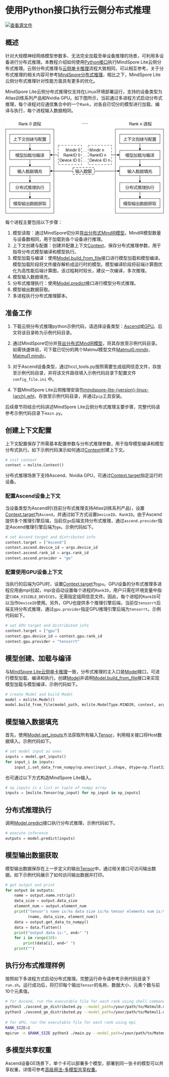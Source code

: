 # 使用Python接口执行云侧分布式推理

[![查看源文件](https://mindspore-website.obs.cn-north-4.myhuaweicloud.com/website-images/r2.3.q1/resource/_static/logo_source.svg)](https://gitee.com/mindspore/docs/blob/r2.3.q1/docs/lite/docs/source_zh_cn/use/cloud_infer/runtime_distributed_python.md)

## 概述

针对大规模神经网络模型参数多、无法完全加载至单设备推理的场景，可利用多设备进行分布式推理。本教程介绍如何使用[Python接口](https://www.mindspore.cn/lite/api/zh-CN/r2.3.0rc1/mindspore_lite.html)执行MindSpore Lite云侧分布式推理。云侧分布式推理与[云侧单卡推理](https://www.mindspore.cn/lite/docs/zh-CN/r2.3.0rc1/use/cloud_infer/runtime_python.html)流程大致相同，可以相互参考。关于分布式推理的相关内容可参考[MindSpore分布式推理](https://www.mindspore.cn/tutorials/experts/zh-CN/r2.3.0rc1/parallel/model_loading.html#推理)，相比之下，MindSpore Lite云侧分布式推理针对性能方面具有更多的优化。

MindSpore Lite云侧分布式推理仅支持在Linux环境部署运行，支持的设备类型为Atlas训练系列产品和Nvidia GPU。如下图所示，当前通过多进程方式启动分布式推理，每个进程对应通信集合中的一个`Rank`，对各自已切分的模型进行加载、编译与执行，每个进程输入数据相同。

![img](./images/lite_runtime_distributed.png)

每个进程主要包括以下步骤：

1. 模型读取：通过MindSpore切分并[导出分布式MindIR模型](https://www.mindspore.cn/tutorials/experts/zh-CN/r2.3.0rc1/parallel/model_loading.html#分布式场景导出mindir文件)，MindIR模型数量与设备数相同，用于加载到各个设备进行推理。
2. 上下文创建与配置：创建并配置上下文[Context](https://www.mindspore.cn/lite/api/zh-CN/r2.3.0rc1/mindspore_lite/mindspore_lite.Context.html#mindspore_lite.Context)，保存分布式推理参数，用于指导分布式模型编译和模型执行。
3. 模型加载与编译：使用[Model.build_from_file](https://www.mindspore.cn/lite/api/zh-CN/r2.3.0rc1/mindspore_lite/mindspore_lite.Model.html#mindspore_lite.Model.build_from_file)接口进行模型加载和模型编译。模型加载阶段将文件缓存解析成运行时的模型。模型编译阶段将前端计算图优化为高性能后端计算图，该过程耗时较长，建议一次编译，多次推理。
4. 模型输入数据填充。
5. 分布式推理执行：使用[Model.predict](https://www.mindspore.cn/lite/api/zh-CN/r2.3.0rc1/mindspore_lite/mindspore_lite.Model.html#mindspore_lite.Model.predict)接口进行模型分布式推理。
6. 模型输出数据获取。
7. 多进程执行分布式推理脚本。

## 准备工作

1. 下载云侧分布式推理python示例代码，请选择设备类型：[Ascend](https://gitee.com/mindspore/mindspore/tree/r2.3.q1/mindspore/lite/examples/cloud_infer/ascend_ge_distributed_python)或[GPU](https://gitee.com/mindspore/mindspore/tree/r2.3.q1/mindspore/lite/examples/cloud_infer/gpu_trt_distributed_python)。后文将该目录称为示例代码目录。

2. 通过MindSpore切分并[导出分布式MindIR模型](https://www.mindspore.cn/tutorials/experts/zh-CN/r2.3.0rc1/parallel/model_loading.html#分布式场景导出mindir文件)，将其存放至示例代码目录。如需快速体验，可下载已切分的两个Matmul模型文件[Matmul0.mindir](https://download.mindspore.cn/model_zoo/official/lite/quick_start/Matmul0.mindir)、[Matmul1.mindir](https://download.mindspore.cn/model_zoo/official/lite/quick_start/Matmul1.mindir)。

3. 对于Ascend设备类型，通过hccl_tools.py按照需要生成组网信息文件，存放至示例代码目录，并将该文件路径填入示例代码目录下配置文件 `config_file.ini` 中。

4. 下载MindSpore Lite云侧推理安装包[mindspore-lite-{version}-linux-{arch}.whl](https://www.mindspore.cn/lite/docs/zh-CN/r2.3.0rc1/use/downloads.html)，存放至示例代码目录，并通过`pip`工具安装。

后续章节将结合代码讲述MindSpore Lite云侧分布式推理主要步骤，完整代码请参考示例代码目录下`main.py`。

## 创建上下文配置

上下文配置保存了所需基本配置参数与分布式推理参数，用于指导模型编译和模型分布式执行。如下示例代码演示如何通过[Context](https://www.mindspore.cn/lite/api/zh-CN/r2.3.0rc1/mindspore_lite/mindspore_lite.Context.html#mindspore_lite.Context)创建上下文。

```python
# init context
context = mslite.Context()
```

分布式推理场景下支持Ascend、Nvidia GPU，可通过[Context.target](https://www.mindspore.cn/lite/api/zh-CN/r2.3.0rc1/mindspore_lite/mindspore_lite.Context.html#mindspore_lite.Context.target)指定运行的设备。

### 配置Ascend设备上下文

当设备类型为Ascend时(目前分布式推理支持Atlas训练系列产品)，设置[Context.target](https://www.mindspore.cn/lite/api/zh-CN/r2.3.0rc1/mindspore_lite/mindspore_lite.Context.html#mindspore_lite.Context.target)为`Ascend`，并通过如下方式设置`DeviceID`、`RankID`。由于Ascend提供多个推理引擎后端，当前仅`ge`后端支持分布式推理，通过`ascend.provider`指定Ascend推理引擎后端为`ge`。示例代码如下。

```python
# set Ascend target and distributed info
context.target = ["Ascend"]
context.ascend.device_id = args.device_id
context.ascend.rank_id = args.rank_id
context.ascend.provider = "ge"
```

### 配置使用GPU设备上下文

当执行的后端为GPU时，设置[Context.target](https://www.mindspore.cn/lite/api/zh-CN/r2.3.0rc1/mindspore_lite/mindspore_lite.Context.html#mindspore_lite.Context.target)为`gpu`。GPU设备的分布式推理多进程应用由mpi拉起，mpi会自动设置每个进程的`RankID`，用户只需在环境变量中指定`CUDA_VISIBLE_DEVICES`，无需指定组网信息文件。因此，每个进程的`RankID`可以当作`DeviceID`使用。另外，GPU也提供多个推理引擎后端，当前仅`tensorrt`后端支持分布式推理，通过`gpu.provider`指定GPU推理引擎后端为`tensorrt`。示例代码如下。

```python
# set GPU target and distributed info
context.target = ["gpu"]
context.gpu.device_id = context.gpu.rank_id
context.gpu.provider = "tensorrt"
```

## 模型创建、加载与编译

与[MindSpore Lite云侧单卡推理](https://www.mindspore.cn/lite/docs/zh-CN/r2.3.0rc1/use/cloud_infer/runtime_python.html)一致，分布式推理的主入口是[Model](https://www.mindspore.cn/lite/api/zh-CN/r2.3.0rc1/mindspore_lite/mindspore_lite.Model.html#mindspore_lite.Model)接口，可进行模型加载、编译和执行。创建[Model](https://www.mindspore.cn/lite/api/zh-CN/r2.3.0rc1/mindspore_lite/mindspore_lite.Model.html#mindspore_lite.Model)并调用[Model.build_from_file](https://www.mindspore.cn/lite/api/zh-CN/r2.3.0rc1/mindspore_lite/mindspore_lite.Model.html#mindspore_lite.Model.build_from_file)接口来实现模型加载与模型编译，示例代码如下。

```python
# create Model and build Model
model = mslite.Model()
model.build_from_file(model_path, mslite.ModelType.MINDIR, context, args.config_file)
```

## 模型输入数据填充

首先，使用[Model.get_inputs](https://www.mindspore.cn/lite/api/zh-CN/r2.3.0rc1/mindspore_lite/mindspore_lite.Model.html#mindspore_lite.Model.get_inputs)方法获取所有输入[Tensor](https://www.mindspore.cn/lite/api/zh-CN/r2.3.0rc1/mindspore_lite/mindspore_lite.Tensor.html#mindspore_lite.Tensor)，利用相关接口将Host数据填入。示例代码如下。

```python
# set model input as ones
inputs = model.get_inputs()
for input_i in inputs:
    input_i.set_data_from_numpy(np.ones(input_i.shape, dtype=np.float32))
```

也可通过以下方式构造MindSpore Lite输入。

```python
# np_inputs is a list or tuple of numpy array
inputs = [mslite.Tensor(np_input) for np_input in np_inputs]
```

## 分布式推理执行

调用[Model.predict](https://www.mindspore.cn/lite/api/zh-CN/r2.3.0rc1/mindspore_lite/mindspore_lite.Model.html#mindspore_lite.Model.predict)接口执行分布式推理，示例代码如下。

```python
# execute inference
outputs = model.predict(inputs)
```

## 模型输出数据获取

模型输出数据保存在上一步定义的输出[Tensor](https://www.mindspore.cn/lite/api/zh-CN/r2.3.0rc1/mindspore_lite/mindspore_lite.Tensor.html#mindspore_lite.Tensor)中，通过相关接口可访问输出数据。如下示例代码展示了如何访问输出数据并打印。

```python
# get output and print
for output in outputs:
    name = output.name.rstrip()
    data_size = output.data_size
    element_num = output.element_num
    print("tensor's name is:%s data size is:%s tensor elements num is:%s" %
          (name, data_size, element_num))
    data = output.get_data_to_numpy()
    data = data.flatten()
    print("output data is:", end=" ")
    for i in range(10):
        print(data[i], end=" ")
    print("")
```

## 执行分布式推理样例

按照如下多进程方式启动分布式推理。完整运行命令请参考示例代码目录下`run.sh`。运行成功后，将打印每个输出`Tensor`的名称、数据大小、元素个数与前10个元素值。

```bash
# for Ascend, run the executable file for each rank using shell commands
python3 ./ascend_ge_distributed.py --model_path=/your/path/to/Matmul0.mindir --device_id=0 --rank_id=0 --config_file=./config_file.ini &
python3 ./ascend_ge_distributed.py --model_path=/your/path/to/Matmul1.mindir --device_id=1 --rank_id=1 --config_file=./config_file.ini

# for GPU, run the executable file for each rank using mpi
RANK_SIZE=2
mpirun -n $RANK_SIZE python3 ./main.py --model_path=/your/path/to/Matmul.mindir
```

## 多模型共享权重

Ascend设备GE场景下，单个卡可以部署多个模型，部署到同一张卡的模型可以共享权重，详情可参考[高级用法-多模型共享权重](https://www.mindspore.cn/lite/docs/zh-CN/r2.3.0rc1/use/cloud_infer/runtime_cpp.html#%E5%A4%9A%E6%A8%A1%E5%9E%8B%E5%85%B1%E4%BA%AB%E6%9D%83%E9%87%8D)。
